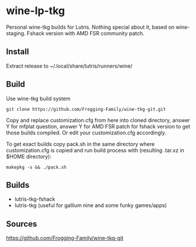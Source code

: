 # wine-lp-tkg
Personal wine-tkg builds for Lutris. Nothing special about it, based on wine-staging. Fshack version with AMD FSR community patch.

## Install
Extract release to ~/.local/share/lutris/runners/wine/

## Build
Use wine-tkg build system
```
git clone https://github.com/Frogging-Family/wine-tkg-git.git
```

Copy and replace customization.cfg from here into cloned directory, answer Y for mfplat question, answer Y for AMD FSR patch for fshack version to get those builds compiled. Or edit your customization.cfg accordingly.

To get exact builds copy pack.sh in the same directory where customization.cfg is copied and run build process with (resulting .tar.xz in $HOME directory):
```
makepkg -s && ./pack.sh
```

## Builds
- lutris-tkg-fshack
- lutris-tkg (useful for gallium nine and some funky games/apps)

## Sources
https://github.com/Frogging-Family/wine-tkg-git
